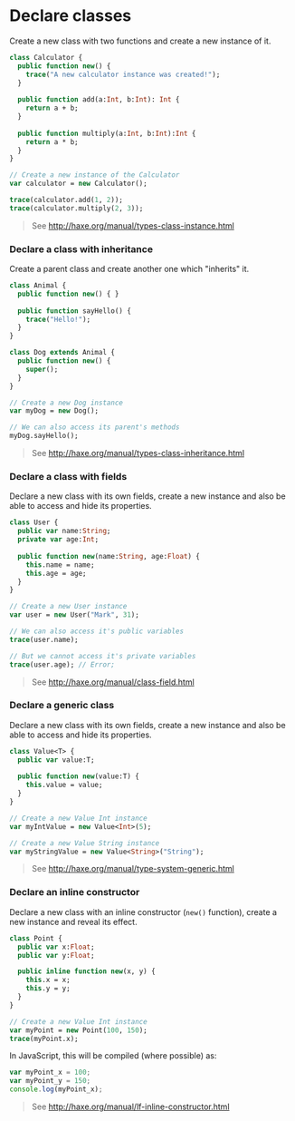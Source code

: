 [tags]: / "class"

# Declare classes

Create a new class with two functions and create a new instance of it.

```haxe
class Calculator {
  public function new() {
    trace("A new calculator instance was created!");
  }
  
  public function add(a:Int, b:Int): Int {
    return a + b;
  }
  
  public function multiply(a:Int, b:Int):Int {
    return a * b;
  }
}

// Create a new instance of the Calculator
var calculator = new Calculator();

trace(calculator.add(1, 2));
trace(calculator.multiply(2, 3));
```
> See <http://haxe.org/manual/types-class-instance.html>

### Declare a class with inheritance

Create a parent class and create another one which "inherits" it.

```haxe
class Animal {
  public function new() { }
  
  public function sayHello() {
    trace("Hello!");
  }
}

class Dog extends Animal {
  public function new() {
    super();
  }
}

// Create a new Dog instance
var myDog = new Dog();

// We can also access its parent's methods
myDog.sayHello();
```
> See <http://haxe.org/manual/types-class-inheritance.html>

### Declare a class with fields

Declare a new class with its own fields, create a new instance and also be able to access and hide its properties.

```haxe
class User {
  public var name:String;
  private var age:Int;
  
  public function new(name:String, age:Float) {
    this.name = name;
    this.age = age;
  }
}

// Create a new User instance
var user = new User("Mark", 31);

// We can also access it's public variables
trace(user.name);

// But we cannot access it's private variables
trace(user.age); // Error; 
```
> See <http://haxe.org/manual/class-field.html>

### Declare a generic class 

Declare a new class with its own fields, create a new instance and also be able to access and hide its properties.

```haxe
class Value<T> {
  public var value:T;
  
  public function new(value:T) {
    this.value = value;
  }
}

// Create a new Value Int instance
var myIntValue = new Value<Int>(5);

// Create a new Value String instance
var myStringValue = new Value<String>("String");

```
> See <http://haxe.org/manual/type-system-generic.html>

### Declare an inline constructor 

Declare a new class with an inline constructor (`new()` function), create a new instance and reveal its effect.

```haxe
class Point {
  public var x:Float;
  public var y:Float;

  public inline function new(x, y) {
    this.x = x;
    this.y = y;
  }
}

// Create a new Value Int instance
var myPoint = new Point(100, 150);
trace(myPoint.x);
```
In JavaScript, this will be compiled (where possible) as:
```js
var myPoint_x = 100;
var myPoint_y = 150;
console.log(myPoint_x);
```
> See <http://haxe.org/manual/lf-inline-constructor.html>
